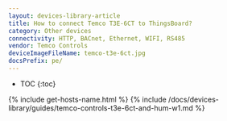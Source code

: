 ```yaml
---
layout: devices-library-article
title: How to connect Temco T3E-6CT to ThingsBoard?
category: Other devices
connectivity: HTTP, BACnet, Ethernet, WIFI, RS485
vendor: Temco Controls
deviceImageFileName: temco-t3e-6ct.jpg
docsPrefix: pe/
---
```



* TOC
{:toc}

{% include get-hosts-name.html %}
{% include /docs/devices-library/guides/temco-controls-t3e-6ct-and-hum-w1.md %}
